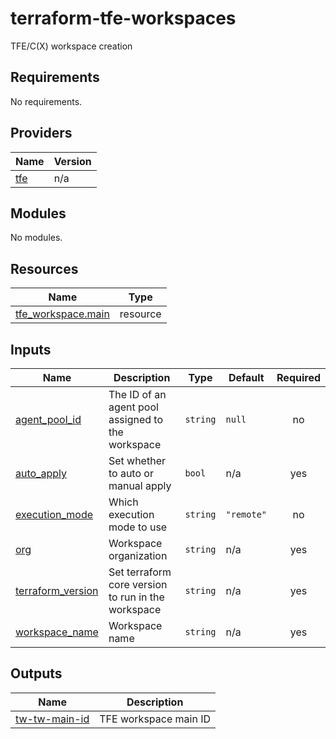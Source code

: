 # terraform-tfe-workspaces
TFE/C(X) workspace creation

<!-- BEGIN_TF_DOCS -->
## Requirements

No requirements.

## Providers

| Name | Version |
|------|---------|
| <a name="provider_tfe"></a> [tfe](#provider\_tfe) | n/a |

## Modules

No modules.

## Resources

| Name | Type |
|------|------|
| [tfe_workspace.main](https://registry.terraform.io/providers/hashicorp/tfe/latest/docs/resources/workspace) | resource |

## Inputs

| Name | Description | Type | Default | Required |
|------|-------------|------|---------|:--------:|
| <a name="input_agent_pool_id"></a> [agent\_pool\_id](#input\_agent\_pool\_id) | The ID of an agent pool assigned to the workspace | `string` | `null` | no |
| <a name="input_auto_apply"></a> [auto\_apply](#input\_auto\_apply) | Set whether to auto or manual apply | `bool` | n/a | yes |
| <a name="input_execution_mode"></a> [execution\_mode](#input\_execution\_mode) | Which execution mode to use | `string` | `"remote"` | no |
| <a name="input_org"></a> [org](#input\_org) | Workspace organization | `string` | n/a | yes |
| <a name="input_terraform_version"></a> [terraform\_version](#input\_terraform\_version) | Set terraform core version to run in the workspace | `string` | n/a | yes |
| <a name="input_workspace_name"></a> [workspace\_name](#input\_workspace\_name) | Workspace name | `string` | n/a | yes |

## Outputs

| Name | Description |
|------|-------------|
| <a name="output_tw-tw-main-id"></a> [tw-tw-main-id](#output\_tw-tw-main-id) | TFE workspace main ID |
<!-- END_TF_DOCS -->
